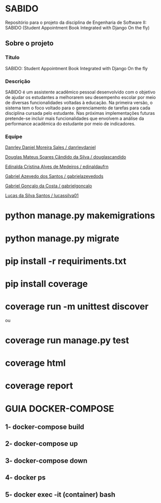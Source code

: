# SABIDO

Repositório para o projeto da disciplina de Engenharia de Software II: SABIDO (Student Appointment Book Integrated with Django On the fly)

## Sobre o projeto

### Título
SABIDO: Student Appointment Book Integrated with Django On the fly   

### Descrição
SABIDO é um assistente acadêmico pessoal desenvolvido com o objetivo de ajudar os estudantes a melhorarem seu desempenho escolar por meio de diversas funcionalidades voltadas à educação. Na primeira versão, o sistema tem o foco voltado para o gerenciamento de tarefas para cada disciplina cursada pelo estudante. Nas próximas implementações futuras pretende-se incluir mais funcionalidades que envolvem a análise da performance acadêmica do estudante por meio de indicadores. 

### Equipe
[Danrley Daniel Moreira Sales / danrleydaniel](https://github.com/danrleydaniel)  

[Douglas Mateus Soares Cândido da Silva / douglascandido](https://github.com/douglascandido)

[Edinalda Cristina Alves de Medeiros / edinaldaufrn](https://github.com/edinaldaufrn)

[Gabriel Azevedo dos Santos / gabrielazevedods](https://github.com/gabrielazevedods)

[Gabriel Gonçalo da Costa / gabrielgoncalo](https://github.com/gabrielgoncalo)

[Lucas da Silva Santos / lucassilva01](https://github.com/lucassilva01)

# python manage.py makemigrations
# python manage.py migrate
# pip install -r requiriments.txt

# pip install coverage
# coverage run -m unittest discover 
 ou 
# coverage run manage.py test

# coverage html

# coverage report
# GUIA DOCKER-COMPOSE
## 1- docker-compose build
## 2- docker-compose up
## 3- docker-compose down
## 4- docker ps
## 5- docker exec -it (container) bash
